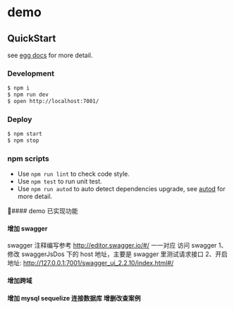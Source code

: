 # demo

## QuickStart

<!-- add docs here for user -->

see [egg docs][egg] for more detail.

### Development

```bash
$ npm i
$ npm run dev
$ open http://localhost:7001/
```

### Deploy

```bash
$ npm start
$ npm stop
```

### npm scripts

- Use `npm run lint` to check code style.
- Use `npm test` to run unit test.
- Use `npm run autod` to auto detect dependencies upgrade, see [autod](https://www.npmjs.com/package/autod) for more detail.

[egg]: https://eggjs.org

#### demo 已实现功能

#### 增加 swagger

swagger 注释编写参考 http://editor.swagger.io/#/ 一一对应
访问 swagger
1、修改 swaggerJsDos 下的 host 地址，主要是 swagger 里测试请求接口
2、开启地址: http://127.0.0.1:7001/swagger_ui_2.2.10/index.html#/

#### 增加跨域

#### 增加 mysql sequelize 连接数据库 增删改查案例
